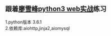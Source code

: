 ## 跟着[廖雪峰python3 web实战](https://www.liaoxuefeng.com/wiki/0014316089557264a6b348958f449949df42a6d3a2e542c000/001432170937506ecfb2f6adf8e4757939732f3e32b781c000)练习
1.python版本 3.6.1<br>
2.依赖库:aiohttp,jinja2,aiomysql
